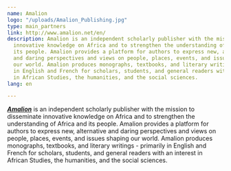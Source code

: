 ```yaml
---
name: Amalion
logo: "/uploads/Amalion_Publishing.jpg"
type: main_partners
link: http://www.amalion.net/en/
description: Amalion is an independent scholarly publisher with the mission to disseminate
  innovative knowledge on Africa and to strengthen the understanding of Africa and
  its people. Amalion provides a platform for authors to express new, alternative
  and daring perspectives and views on people, places, events, and issues shaping
  our world. Amalion produces monographs, textbooks, and literary writings - primarily
  in English and French for scholars, students, and general readers with an interest
  in African Studies, the humanities, and the social sciences.
lang: en

---
```

<span style="color: blue;">[**_Amalion_**](http://www.amalion.net/en/)</span> is an independent scholarly publisher with the mission to disseminate  innovative knowledge on Africa and to strengthen the understanding of Africa and its people. Amalion provides a platform for authors to express new, alternative and daring perspectives and views on people, places, events, and issues shaping our world. Amalion produces monographs, textbooks, and literary writings - primarily in English and French for scholars, students, and general readers with an interest in African Studies, the humanities, and the social sciences.